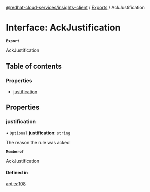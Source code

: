 [@redhat-cloud-services/insights-client](../README.md) / [Exports](../modules.md) / AckJustification

# Interface: AckJustification

**`Export`**

AckJustification

## Table of contents

### Properties

- [justification](AckJustification.md#justification)

## Properties

### justification

• `Optional` **justification**: `string`

The reason the rule was acked

**`Memberof`**

AckJustification

#### Defined in

[api.ts:108](https://github.com/RedHatInsights/javascript-clients/blob/main/packages/insights/api.ts#L108)
